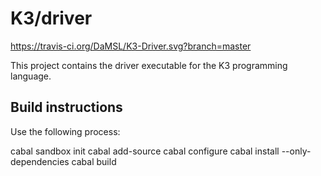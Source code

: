 K3/driver
=========
https://travis-ci.org/DaMSL/K3-Driver.svg?branch=master

This project contains the driver executable for the K3 programming language.


Build instructions
------------------
Use the following process:

cabal sandbox init
cabal add-source <path to core checkout>
cabal configure
cabal install --only-dependencies
cabal build
